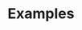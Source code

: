 # Examples



<!--

------------------------------- in progress -------------------------------




Weather example
    CurrentWeather class with temperature, rain chances, pressure
    Methods to show temperature in celsius, in fahrenheit
    CurrentWeekWeather class with city name, day, and list of (CurrentWeather, time) tuples
    Why is it more useful to structure the data this way? One reason is that Weather.getByCity(‘lagos’).getUpcomingDay(‘3’).temperature is easier to read than looping through the raw data. Semantics help us write code.

-->
